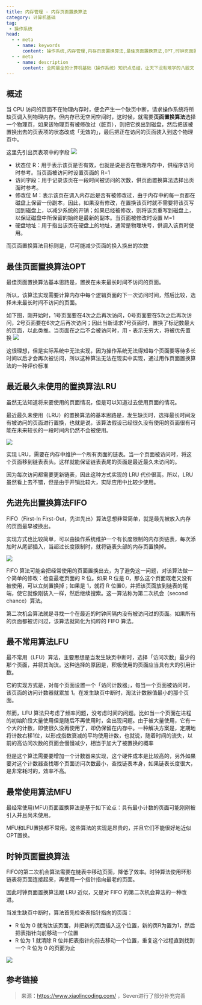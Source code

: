 ```yaml
---
title: 内存管理 - 内存页面置换算法
category: 计算机基础
tag:
 - 操作系统
head:
  - - meta
    - name: keywords
      content: 操作系统,内存管理,内存页面置换算法,最佳页面置换算法,OPT,时钟页面置换算法
  - - meta
    - name: description
      content: 全网最全的计算机基础（操作系统）知识点总结，让天下没有难学的八股文！
---
```



## 概述
当 CPU 访问的页面不在物理内存时，便会产生一个缺页中断，请求操作系统将所缺页调入到物理内存。但内存已无空闲空间时，这时候，就需要**页面置换算法**选择一个物理页，如果该物理页有被修改过（脏页），则把它换出到磁盘，然后把该被置换出去的页表项的状态改成「无效的」，最后把正在访问的页面装入到这个物理页中。

这里先引出页表项中的字段
![](https://seven97-blog.oss-cn-hangzhou.aliyuncs.com/imgs/202404271130724.png)

- 状态位 R：用于表示该页是否有效，也就是说是否在物理内存中，供程序访问时参考。当页面被访问时设置页面的 R=1
- 访问字段：用于记录该页在一段时间被访问的次数，供页面置换算法选择出页面时参考。
- 修改位 M：表示该页在调入内存后是否有被修改过，由于内存中的每一页都在磁盘上保留一份副本，因此，如果没有修改，在置换该页时就不需要将该页写回到磁盘上，以减少系统的开销；如果已经被修改，则将该页重写到磁盘上，以保证磁盘中所保留的始终是最新的副本。当页面被修改时设置 M=1
- 硬盘地址：用于指出该页在硬盘上的地址，通常是物理块号，供调入该页时使用。

而页面置换算法目标则是，尽可能减少页面的换入换出的次数

## 最佳页面置换算法OPT
最佳页面置换算法基本思路是，置换在未来最长时间不访问的页面。

所以，该算法实现需要计算内存中每个逻辑页面的下一次访问时间，然后比较，选择未来最长时间不访问的页面。

如下图，刚开始时，1号页面要在4次之后再次访问，0号页面要在5次之后再次访问，2号页面要在6次之后再次访问；因此当新请求7号页面时，置换了标记数最大的页面，以此类推。当页面在之后不会被访问时，用 - 表示无穷大，将被优先置换
![](https://seven97-blog.oss-cn-hangzhou.aliyuncs.com/imgs/202404271130369.png)

这很理想，但是实际系统中无法实现，因为操作系统无法得知每个页面要等待多长时间以后才会再次被访问，所以这种算法无法在现实中实现，通过用作页面置换算法的一种评价标准

## 最近最久未使用的置换算法LRU
虽然无法知道将来要使用的页面情况，但是可以知道过去使用页面的情况。

最近最久未使用（LRU）的置换算法的基本思路是，发生缺页时，选择最长时间没有被访问的页面进行置换，也就是说，该算法假设已经很久没有使用的页面很有可能在未来较长的一段时间内仍然不会被使用。

![](https://seven97-blog.oss-cn-hangzhou.aliyuncs.com/imgs/202404271130302.png)

实现 LRU，需要在内存中维护一个所有页面的链表。当一个页面被访问时，将这个页面移到链表表头。这样就能保证链表表尾的页面是最近最久未访问的。

因为每次访问都需要更新链表，因此这种方式实现的 LRU 代价很高。所以，LRU 虽然看上去不错，但是由于开销比较大，实际应用中比较少使用。

## 先进先出置换算法FIFO
FIFO（First-In First-Out，先进先出）算法思想非常简单，就是最先被放入内存的页面最早被换出。

实现方式也比较简单，可以由操作系统维护一个有长度限制的内存页链表，每次添加时从尾部插入，当超过长度限制时，就将链表头部的内存页置换掉。

![](https://seven97-blog.oss-cn-hangzhou.aliyuncs.com/imgs/202404271130193.png)

FIFO 算法可能会把经常使用的页面置换出去，为了避免这一问题，对该算法做一个简单的修改：检查最老页面的 R 位。如果 R 位是 0，那么这个页面既老又没有被使用，可以立刻置换掉；如果是 1，就将 R 位置0，并把该页面放到链表的尾端，使它就像刚装入一样，然后继续搜索。这一算法称为第二次机会（second chance）算法。

第二次机会算法就是寻找一个在最近的时钟间隔内没有被访问过的页面。如果所有的页面都被访问过，该算法就简化为纯粹的 FIFO 算法。

## 最不常用算法LFU
最不常用（LFU）算法，主要思想是当发生缺页中断时，选择「访问次数」最少的那个页面，并将其淘汰。这种选择的原因是，积极使用的页面应当具有大的引用计数。

它的实现方式是，对每个页面设置一个「访问计数器」，每当一个页面被访问时，该页面的访问计数器就累加 1。在发生缺页中断时，淘汰计数器值最小的那个页面。

然而，LFU 算法只考虑了频率问题，没考虑时间的问题。比如当一个页面在进程的初始阶段大量使用但是随后不再使用时，会出现问题。由于被大量使用，它有一个大的计数，即使很久没再使用了，却仍保留在内存中。一种解决方案是，定期地将计数右移1位，以形成指数衰减的平均使用计数，也就说，随着时间的流失，以前的高访问次数的页面会慢慢减少，相当于加大了被置换的概率

但是这个算法需要要增加一个计数器来实现，这个硬件成本是比较高的，另外如果要对这个计数器查找哪个页面访问次数最小，查找链表本身，如果链表长度很大，是非常耗时的，效率不高。

## 最常使用算法MFU

最经常使用(MFU)页面置换算法是基于如下论点：具有最小计数的页面可能刚刚被引入并且尚未使用。

MFU和LFU置换都不常用。这些算法的实现是昂贵的，并且它们不能很好地近似OPT置换。

## 时钟页面置换算法
FIFO的第二次机会算法需要在链表中移动页面，降低了效率。时钟算法使用环形链表将页面连接起来，再使用一个指针指向最老的页面。

因此时钟页面置换算法跟 LRU 近似，又是对 FIFO 的第二次机会算法的一种改进。

当发生缺页中断时，算法首先检查表指针指向的页面：
- R 位为 0 就淘汰该页面，并把新的页面插入这个位置，新的页R为置为1，然后把表指针向前移动一个位置
- R 位为 1 就清除 R 位并把表指针向前去移动一个位置，重复这个过程直到找到一个 R 位为 0 的页面为止

![](https://seven97-blog.oss-cn-hangzhou.aliyuncs.com/imgs/202404271130516.png)


## 参考链接

> 来源：https://www.xiaolincoding.com/ ，Seven进行了部分补充完善

<!-- @include: @article-footer.snippet.md -->     